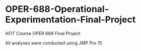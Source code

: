 # OPER-688-Operational-Experimentation-Final-Project
AFIT Course OPER 688 Final Project

All analyses were conducted using JMP Pro 15
